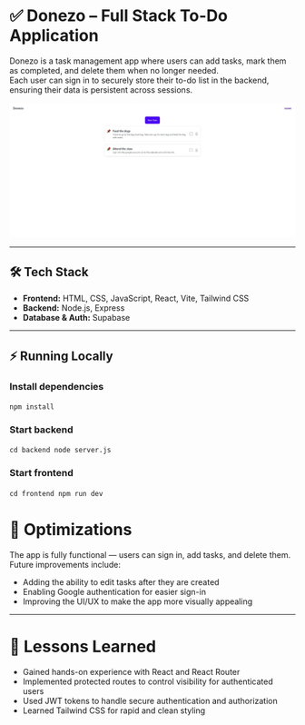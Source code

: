 # ✅ Donezo – Full Stack To-Do Application  

Donezo is a task management app where users can add tasks, mark them as completed, and delete them when no longer needed.  
Each user can sign in to securely store their to-do list in the backend, ensuring their data is persistent across sessions.  

![Landing Page](frontend/public/donezo.JPG)  

---

## 🛠 Tech Stack  

- **Frontend:** HTML, CSS, JavaScript, React, Vite, Tailwind CSS  
- **Backend:** Node.js, Express  
- **Database & Auth:** Supabase  

---

## ⚡ Running Locally  


### Install dependencies
`npm install`

### Start backend
`cd backend
node server.js`

### Start frontend
`cd frontend
npm run dev`

# 🚀 Optimizations

The app is fully functional — users can sign in, add tasks, and delete them.  
Future improvements include:

- Adding the ability to edit tasks after they are created  
- Enabling Google authentication for easier sign-in  
- Improving the UI/UX to make the app more visually appealing  

---

# 📖 Lessons Learned

- Gained hands-on experience with React and React Router  
- Implemented protected routes to control visibility for authenticated users  
- Used JWT tokens to handle secure authentication and authorization  
- Learned Tailwind CSS for rapid and clean styling  


